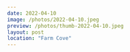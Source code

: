 ```yaml
---
date: 2022-04-10
image: /photos/2022-04-10.jpeg
preview: /photos/thumb-2022-04-10.jpeg
layout: post
location: "Farm Cove"
---
```



